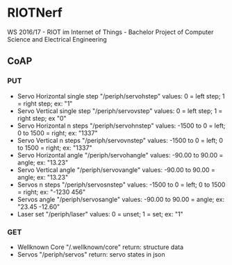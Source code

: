 # RIOTNerf
WS 2016/17 - RIOT im Internet of Things - Bachelor Project of Computer Science and Electrical Engineering

## CoAP
### PUT
- Servo Horizontal single step "/periph/servohstep" values: 0 = left step; 1 = right step; ex: "1"
- Servo Vertical single step "/periph/servovstep" values: 0 = left step; 1 = right step; ex "0"
- Servo Horizontal n steps "/periph/servohnstep" values: -1500 to 0 = left; 0 to 1500 = right; ex: "1337"
- Servo Vertical n steps "/periph/servovnstep" values: -1500 to 0 = left; 0 to 1500 = right; ex: "1337"
- Servo Horizontal angle "/periph/servohangle" values: -90.00 to 90.00 = angle; ex: "13.23"
- Servo Vertical angle "/periph/servovangle" values: -90.00 to 90.00 = angle; ex: "13.23"
- Servos n steps "/periph/servosnstep" values: -1500 to 0 = left; 0 to 1500 = right; ex: "-1230 456"
- Servos angle "/periph/servosangle" values: -90.00 to 90.00 = angle; ex: "23.45 -12.60"
- Laser set "/periph/laser" values: 0 = unset; 1 = set; ex: "1"

### GET
- Wellknown Core "/.wellknown/core" return: structure data
- Servos "/periph/servos" return: servo states in json
